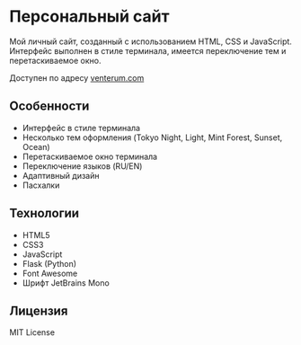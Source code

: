 # Персональный сайт

Мой личный сайт, созданный с использованием HTML, CSS и JavaScript. Интерфейс выполнен в стиле терминала, имеется переключение тем и перетаскиваемое окно.

Доступен по адресу [venterum.com](https://venterum.com)

## Особенности

- Интерфейс в стиле терминала
- Несколько тем оформления (Tokyo Night, Light, Mint Forest, Sunset, Ocean)
- Перетаскиваемое окно терминала
- Переключение языков (RU/EN)
- Адаптивный дизайн
- Пасхалки

## Технологии

- HTML5
- CSS3
- JavaScript
- Flask (Python)
- Font Awesome
- Шрифт JetBrains Mono

## Лицензия

MIT License
